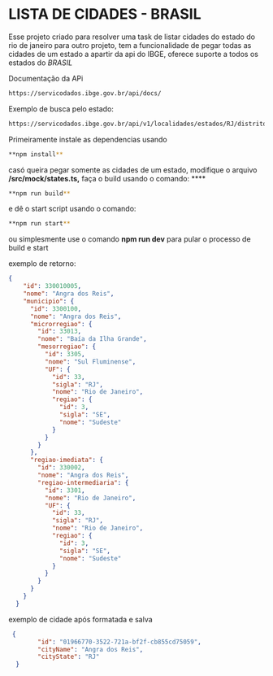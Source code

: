 # LISTA DE CIDADES - BRASIL

Esse projeto criado para resolver uma task de listar cidades do estado do rio de janeiro para outro projeto, tem a funcionalidade de pegar todas as cidades de um estado a apartir da api do IBGE, oferece suporte a todos os estados do *BRASIL*

Documentação da APi

```bash
https://servicodados.ibge.gov.br/api/docs/
```

Exemplo de busca pelo estado: 

```bash
https://servicodados.ibge.gov.br/api/v1/localidades/estados/RJ/distritos
```

Primeiramente instale as dependencias usando

```bash
**npm install**
```

casó queira pegar somente as cidades de um estado, modifique o arquivo **/src/mock/states.ts,** faça o build usando o comando:  ****

```bash
**npm run build**
```

e dê o start script usando o comando:

 

```bash
**npm run start**
```

ou simplesmente use o comando **npm run dev** para pular o processo de build e start

exemplo de retorno:

```json
{
    "id": 330010005,
    "nome": "Angra dos Reis",
    "municipio": {
      "id": 3300100,
      "nome": "Angra dos Reis",
      "microrregiao": {
        "id": 33013,
        "nome": "Baía da Ilha Grande",
        "mesorregiao": {
          "id": 3305,
          "nome": "Sul Fluminense",
          "UF": {
            "id": 33,
            "sigla": "RJ",
            "nome": "Rio de Janeiro",
            "regiao": {
              "id": 3,
              "sigla": "SE",
              "nome": "Sudeste"
            }
          }
        }
      },
      "regiao-imediata": {
        "id": 330002,
        "nome": "Angra dos Reis",
        "regiao-intermediaria": {
          "id": 3301,
          "nome": "Rio de Janeiro",
          "UF": {
            "id": 33,
            "sigla": "RJ",
            "nome": "Rio de Janeiro",
            "regiao": {
              "id": 3,
              "sigla": "SE",
              "nome": "Sudeste"
            }
          }
        }
      }
    }
  }
```

exemplo de cidade após formatada e salva

```json
 {
        "id": "01966770-3522-721a-bf2f-cb855cd75059",
        "cityName": "Angra dos Reis",
        "cityState": "RJ"
  }
```


